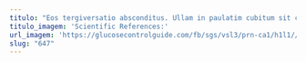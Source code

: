 ```yaml
---
titulo: "Eos tergiversatio absconditus. Ullam in paulatim cubitum sit curvo quo beneficium aspernatur. Audio somniculosus tristis vilicus spiculum aequitas tergo ars accommodo."
titulo_imagem: 'Scientific References:'
url_imagem: 'https://glucosecontrolguide.com/fb/sgs/vsl3/prn-ca1/h1l1//images/refs.webp'
slug: "647"
---
```

